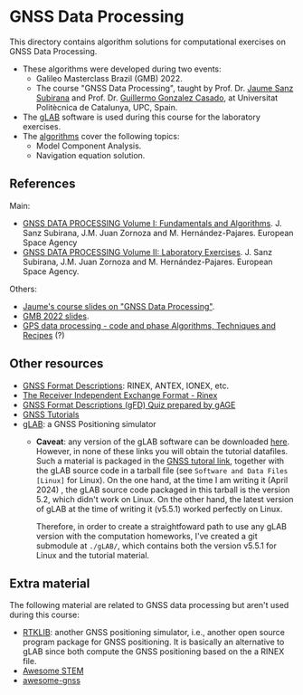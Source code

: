 # GNSS Data Processing

This directory contains algorithm solutions for computational exercises on GNSS Data Processing.

- These algorithms were developed during two events:
  - Galileo Masterclass Brazil (GMB) 2022.
  - The course "GNSS Data Processing", taught by Prof. Dr. [Jaume Sanz Subirana] and Prof. Dr. [Guillermo Gonzalez Casado], at Universitat Politècnica de Catalunya, UPC, Spain.
- The [gLAB] software is used during this course for the laboratory exercises.
- The [algorithms] cover the following topics:
  - Model Component Analysis.
  - Navigation equation solution.

## References
Main:
- [GNSS DATA PROCESSING Volume I: Fundamentals and Algorithms][4]. J. Sanz Subirana, J.M. Juan Zornoza and M. Hernández-Pajares. European Space Agency
- [GNSS DATA PROCESSING Volume II: Laboratory Exercises][4]. J. Sanz Subirana, J.M. Juan Zornoza and M. Hernández-Pajares. European Space Agency.

Others:
- [Jaume's course slides on "GNSS Data Processing"][1].
- [GMB 2022 slides][3].
- [GPS data processing - code and phase Algorithms, Techniques and Recipes][2] (?)

## Other resources

- [GNSS Format Descriptions]: RINEX, ANTEX, IONEX, etc.
- [The Receiver Independent Exchange Format - Rinex]
- [GNSS Format Descriptions (gFD) Quiz prepared by gAGE][5]
- [GNSS Tutorials][6]
- [gLAB]: a GNSS Positioning simulator
  - **Caveat**: any version of the gLAB software can be downloaded [here][6]. However, in none of these links you will obtain the tutorial datafiles. Such a material is packaged in the [GNSS tutoral link][1], together with the gLAB source code in a tarball file (see `Software and Data Files [Linux]` for Linux). On the one hand, at the time I am writing it (April 2024) , the gLAB source code packaged in this tarball is the version 5.2, which didn't work on Linux. On the other hand, the latest version of gLAB at the time of writing it (v5.5.1) worked perfectly on Linux.
  
    Therefore, in order to create a straightfoward path to use any gLAB version with the computation homeworks, I've created a git submodule at `./gLAB/`, which contains both the version v5.5.1 for Linux and the tutorial material.

## Extra material

The following material are related to GNSS data processing but aren't used during this course:

- [RTKLIB](https://www.rtklib.com/): another GNSS positioning simulator, i.e., another open source program package for GNSS positioning. It is basically an alternative to gLAB since both compute the GNSS positioning based on the a RINEX file.
- [Awesome STEM]
- [awesome-gnss]

[Jaume Sanz Subirana]: https://gage.upc.edu/en/personnel/permanent-staff/jaume.sanz
[Guillermo Gonzalez Casado]: https://gage.upc.edu/en/personnel/permanent-staff/dr-guillermo-gonzalez-casado
[algorithms]: https://server.gage.upc.edu/TEACHING_MATERIAL/GMB2022/SOFTWARE/
[1]: https://gage.upc.edu/486/gage/en/en/learning-materials/software-tools/glab-tool-suite-links/glab-tutorials/gnss-tutorials
[2]: https://gage.upc.edu/en/learning-materials/library/gnss-books/gps-data-processing-code-and-phase-algorithms-techniques-and-recipes
[3]: https://gage.upc.edu/en/learning-materials/library/gnss-webinars/gic-masterclass-brazil-2022
[4]: https://gage.upc.edu/en/learning-materials/library/gnss-books/gnss-data-processing-book
[GNSS Format Descriptions]: https://gage.upc.edu/en/learning-materials/library/gnss-format-descriptions
[5]: https://server.gage.upc.edu/gLAB/HTML/GNSS_standard_format_files.pdf
[6]: https://gage.upc.edu/en/learning-materials/software-tools/glab-tool-suite-links/glab-download
[gLAB]: https://gage.upc.edu/en/learning-materials/software-tools/glab-tool-suite
[The Receiver Independent Exchange Format - Rinex]: https://files.igs.org/pub/data/format/rinex_4.00.pdf?_ga=2.189936815.567175650.1708691301-1982200360.1707403568
[Awesome STEM]: https://github.com/tapyu/awesome-stem-academy?tab=readme-ov-file#gnss
[awesome-gnss]: https://github.com/barbeau/awesome-gnss
